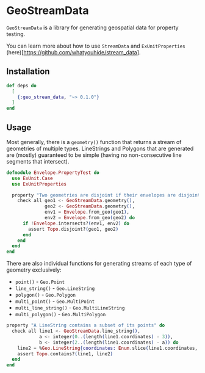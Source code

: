 # GeoStreamData

`GeoStreamData` is a library for generating geospatial data for property testing.  

You can learn more about how to use `StreamData` and `ExUnitProperties` (here)[https://github.com/whatyouhide/stream_data].

## Installation

```elixir
def deps do
  [
    {:geo_stream_data, "~> 0.1.0"}
  ]
end
```

## Usage

Most generally, there is a `geometry()` function that returns a stream of geometries
of multiple types. LineStrings and Polygons that are generated are (mostly) guaranteed
to be simple (having no non-consecutive line segments that intersect).

```elixir
defmodule Envelope.PropertyTest do
  use ExUnit.Case
  use ExUnitProperties

  property "Two geometries are disjoint if their envelopes are disjoint" do
    check all geo1 <- GeoStreamData.geometry(),
              geo2 <- GeoStreamData.geometry(),
              env1 = Envelope.from_geo(geo1),
              env2 = Envelope.from_geo(geo2) do
      if !Envelope.intersects?(env1, env2) do
        assert Topo.disjoint?(geo1, geo2)
      end
    end
  end
end
```

There are also individual functions for generating streams of each type of geometry exclusively:

* `point()` - `Geo.Point`
* `line_string()` - `Geo.LineString`
* `polygon()` - `Geo.Polygon`
* `multi_point()` - `Geo.MultiPoint`
* `multi_line_string()` - `Geo.MultiLineString`
* `multi_polygon()` - `Geo.MultiPolygon`

```elixir
property "A LineString contains a subset of its points" do
  check all line1 <- GeoStreamData.line_string(),
            a <- integer(0..(length(line1.coordinates) - 3)),
            b <- integer(2..(length(line1.coordinates) - a)) do
    line2 = %Geo.LineString{coordinates: Enum.slice(line1.coordinates, a..(a + b))}
    assert Topo.contains?(line1, line2)
  end
end
```

